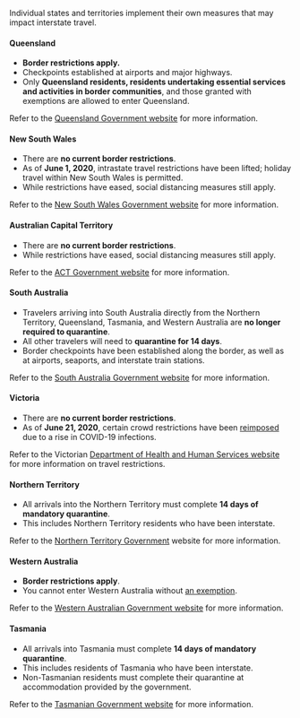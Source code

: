 Individual states and territories implement their own measures that may impact interstate travel.

#### Queensland

- **Border restrictions apply.**
- Checkpoints established at airports and major highways.
- Only **Queensland residents, residents undertaking essential services and activities in border communities**, and those granted with exemptions are allowed to enter Queensland.

Refer to the [Queensland Government website](https://www.covid19.qld.gov.au/government-actions/border-closing) for more information.

#### New South Wales

- There are **no current border restrictions**.
- As of **June 1, 2020**, intrastate travel restrictions have been lifted; holiday travel within New South Wales is permitted.
- While restrictions have eased, social distancing measures still apply.

Refer to the [New South Wales Government website](https://www.nsw.gov.au/covid-19/what-you-can-and-cant-do-under-rules/changes) for more information.

#### Australian Capital Territory

- There are **no current border restrictions**.
- While restrictions have eased, social distancing measures still apply.

Refer to the [ACT Government website](https://www.covid19.act.gov.au/help-and-advice/travellers) for more information.

#### South Australia

- Travelers arriving into South Australia directly from the Northern Territory, Queensland, Tasmania, and Western Australia are **no longer required to quarantine**.
- All other travelers will need to **quarantine for 14 days**.
- Border checkpoints have been established along the border, as well as at airports, seaports, and interstate train stations.

Refer to the [South Australia Government website](https://www.covid-19.sa.gov.au/) for more information.

#### Victoria

- There are **no current border restrictions**.
- As of **June 21, 2020**, certain crowd restrictions have been [reimposed](https://www.garda.com/crisis24/news-alerts/352976/australia-western-australia-announces-covid-19-restrictions-to-end-from-july-18-update-30) due to a rise in COVID-19 infections.

Refer to the Victorian [Department of Health and Human Services website](https://www.dhhs.vic.gov.au/victorias-restriction-levels-covid-19) for more information on travel restrictions.

#### Northern Territory

- All arrivals into the Northern Territory must complete **14 days of mandatory quarantine**.
- This includes Northern Territory residents who have been interstate.

Refer to the [Northern Territory Government](https://coronavirus.nt.gov.au/community-advice/border-controls) website for more information.

#### Western Australia

- **Border restrictions apply**.
- You cannot enter Western Australia without [an exemption](https://www.wa.gov.au/organisation/department-of-the-premier-and-cabinet/covid-19-coronavirus-travel-wa).

Refer to the [Western Australian Government website](https://www.wa.gov.au/organisation/department-of-the-premier-and-cabinet/covid-19-coronavirus-travel-wa) for more information.

#### Tasmania

- All arrivals into Tasmania must complete **14 days of mandatory quarantine**.
- This includes residents of Tasmania who have been interstate.
- Non-Tasmanian residents must complete their quarantine at accommodation provided by the government.

Refer to the [Tasmanian Government website](https://coronavirus.tas.gov.au/travellers-and-visitors/coming-to-tasmania) for more information.
